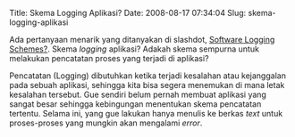 Title: Skema Logging Aplikasi?
Date: 2008-08-17 07:34:04
Slug: skema-logging-aplikasi

Ada pertanyaan menarik yang ditanyakan di slashdot, [Software Logging Schemes?](http://tech.slashdot.org/article.pl?sid=08/08/16/1851243). Skema _logging_ aplikasi? Adakah skema sempurna untuk melakukan pencatatan proses yang terjadi di aplikasi? 

Pencatatan (Logging) dibutuhkan ketika terjadi kesalahan atau kejanggalan pada sebuah aplikasi, sehingga kita bisa segera menemukan di mana letak kesalahan tersebut. Gue sendiri belum pernah membuat aplikasi yang sangat besar sehingga kebingungan menentukan skema pencatatan tertentu. Selama ini, yang gue lakukan hanya menulis ke berkas _text_ untuk proses-proses yang mungkin akan mengalami _error_.